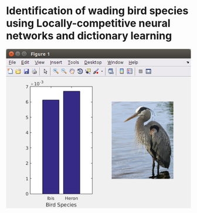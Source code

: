 # Identification of wading bird species using Locally-competitive neural networks and dictionary learning

![alt tag](https://github.com/MichaelTeti/LCA_Sparse_Coding_WadingBirds/blob/master/bargraph.png)
